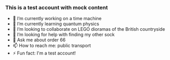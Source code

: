 ### This is a test account with mock content

- 🔭 I’m currently working on a time machine
- 🌱 I’m currently learning quantum physics
- 👯 I’m looking to collaborate on LEGO dioramas of the British countryside
- 🤔 I’m looking for help with finding my other sock
- 💬 Ask me about order 66
- 📫 How to reach me: public transport
- ⚡ Fun fact: I'm a test account!
